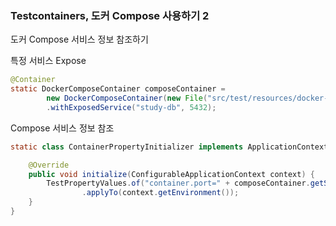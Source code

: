 ### Testcontainers, 도커 Compose 사용하기 2
도커 Compose 서비스 정보 참조하기

특정 서비스 Expose
~~~java
@Container
static DockerComposeContainer composeContainer =
        new DockerComposeContainer(new File("src/test/resources/docker-compose.yml"))
        .withExposedService("study-db", 5432);
~~~
Compose 서비스 정보 참조

~~~java
static class ContainerPropertyInitializer implements ApplicationContextInitializer<ConfigurableApplicationContext> {

    @Override
    public void initialize(ConfigurableApplicationContext context) {
        TestPropertyValues.of("container.port=" + composeContainer.getServicePort("study-db", 5432))
                .applyTo(context.getEnvironment());
    }
}
~~~